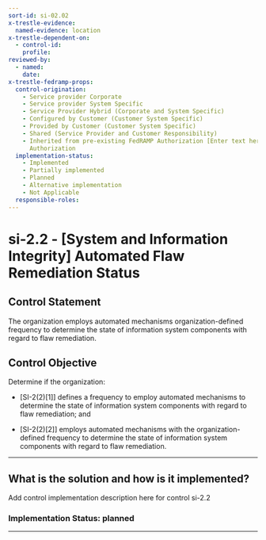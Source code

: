 ```yaml
---
sort-id: si-02.02
x-trestle-evidence:
  named-evidence: location
x-trestle-dependent-on:
  - control-id:
    profile:
reviewed-by:
  - named:
    date:
x-trestle-fedramp-props:
  control-origination:
    - Service provider Corporate
    - Service provider System Specific
    - Service Provider Hybrid (Corporate and System Specific)
    - Configured by Customer (Customer System Specific)
    - Provided by Customer (Customer System Specific)
    - Shared (Service Provider and Customer Responsibility)
    - Inherited from pre-existing FedRAMP Authorization [Enter text here], Date of
      Authorization
  implementation-status:
    - Implemented
    - Partially implemented
    - Planned
    - Alternative implementation
    - Not Applicable
  responsible-roles:
---
```


# si-2.2 - \[System and Information Integrity\] Automated Flaw Remediation Status

## Control Statement

The organization employs automated mechanisms organization-defined frequency to determine the state of information system components with regard to flaw remediation.

## Control Objective

Determine if the organization:

- \[SI-2(2)[1]\] defines a frequency to employ automated mechanisms to determine the state of information system components with regard to flaw remediation; and

- \[SI-2(2)[2]\] employs automated mechanisms with the organization-defined frequency to determine the state of information system components with regard to flaw remediation.

______________________________________________________________________

## What is the solution and how is it implemented?

Add control implementation description here for control si-2.2

### Implementation Status: planned

______________________________________________________________________
